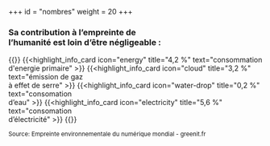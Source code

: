 +++
id = "nombres"
weight = 20
+++

### Sa contribution à l’empreinte de <br /> l’humanité est loin d’être négligeable :

{{<grid min-cell-width="160">}} 
    {{<highlight_info_card
        icon="energy"
        title="4,2 %"
        text="consommation <br/> d'energie primaire"
    >}} 
    {{<highlight_info_card 
        icon="cloud" 
        title="3,2 %" 
        text="émission de gaz <br/> à effet de serre" 
    >}}
    {{<highlight_info_card 
        icon="water-drop" 
        title="0,2 %" 
        text="consomation <br/> d’eau" 
    >}}
    {{<highlight_info_card 
        icon="electricity" 
        title="5,6 %" 
        text="consomation <br/> d’électricité" 
    >}} 
{{</grid>}}

<small>Source: Empreinte environnementale du numérique mondial - greenit.fr</small>